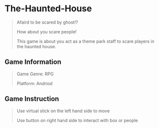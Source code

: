 # The-Haunted-House

> Afaird to be scared by ghost!? 
>
> How about you scare people!
>
> This game is about you act as a theme park staff to scare players in the haunted house.

## Game Information
> Game Genre: RPG
>
> Platform: Andriod

## Game Instruction
> Use virtual stick on the left hand side to move
>
> Use button on right hand side to interact with box or people
